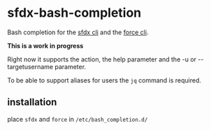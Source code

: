 # sfdx-bash-completion

Bash completion for the [sfdx cli](https://developer.salesforce.com/tools/sfdxcli) and the [force cli](https://developer.salesforce.com/tools/forcecli).

**This is a work in progress**

Right now it supports the action, the help parameter and the -u or --targetusername parameter.

To be able to support aliases for users the `jq` command is required.

## installation

place `sfdx` and `force` in `/etc/bash_completion.d/`

